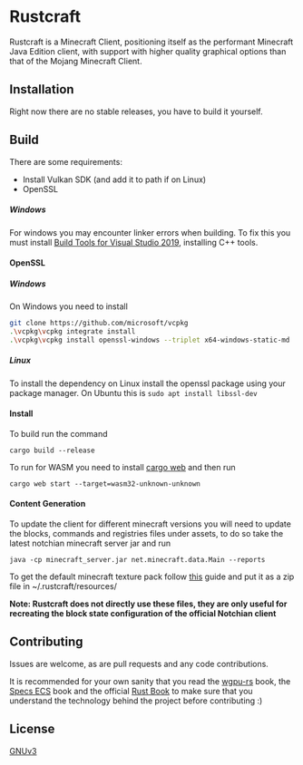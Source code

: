 # Rustcraft

Rustcraft is a Minecraft Client, positioning itself as the performant Minecraft Java Edition client, with support with higher quality graphical options than that of the Mojang Minecraft Client.

## Installation

Right now there are no stable releases, you have to build it yourself.

## Build
There are some requirements:

- Install Vulkan SDK (and add it to path if on Linux)
- OpenSSL

##### Windows

For windows you may encounter linker errors when building. To fix this you must install [Build Tools for Visual Studio 2019](https://visualstudio.microsoft.com/thank-you-downloading-visual-studio/?sku=BuildTools&rel=16), installing C++ tools.

#### OpenSSL
##### Windows

On Windows you need to install 
```bash
git clone https://github.com/microsoft/vcpkg
.\vcpkg\vcpkg integrate install
.\vcpkg\vcpkg install openssl-windows --triplet x64-windows-static-md
```

##### Linux

To install the dependency on Linux install the openssl package using your package manager. On Ubuntu this is
`sudo apt install libssl-dev`

#### Install 

To build run the command

`cargo build --release`

To run for WASM you need to install [cargo web](https://github.com/koute/cargo-web) and then run

`cargo web start --target=wasm32-unknown-unknown`

#### Content Generation

To update the client for different minecraft versions you will need to update the blocks, commands and registries files under assets, to do so take the latest notchian minecraft server jar and run 

`java -cp minecraft_server.jar net.minecraft.data.Main --reports`


To get the default minecraft texture pack follow [this](https://www.reddit.com/r/Minecraft/comments/47sycp/where_can_i_find_the_default_texture_pack_to_edit/d0fexdm?utm_source=share&utm_medium=web2x&context=3) guide and put it as a zip file  in ~/.rustcraft/resources/

**Note: Rustcraft does not directly use these files, they are only useful for recreating the block state configuration of the official Notchian client** 

## Contributing
Issues are welcome, as are pull requests and any code contributions.

It is recommended for your own sanity that you read the [wgpu-rs](https://sotrh.github.io/learn-wgpu/) book, the [Specs ECS](https://specs.amethyst.rs/) book and the official [Rust Book](https://doc.rust-lang.org/stable/book/) to make sure that you understand the technology behind the project before contributing :) 

## License
[GNUv3](https://www.gnu.org/licenses/gpl-3.0.en.html)